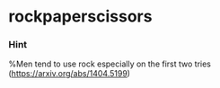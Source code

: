 # rockpaperscissors





### Hint

%Men tend to use rock especially on the first two tries (https://arxiv.org/abs/1404.5199)


